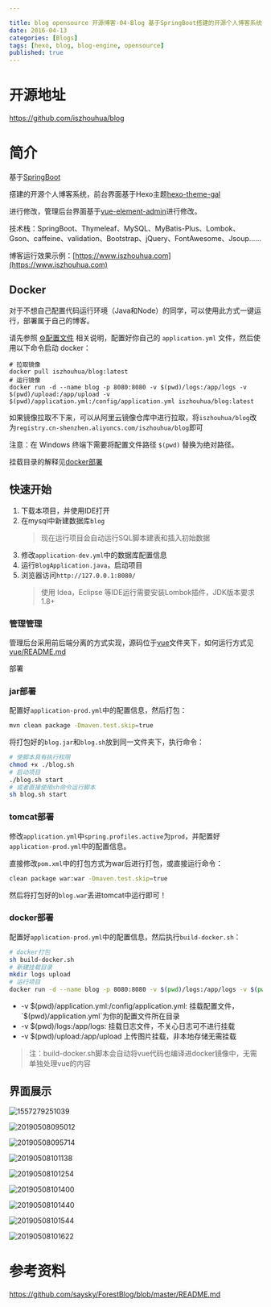 ```yaml
---

title: blog opensource 开源博客-04-Blog 基于SpringBoot搭建的开源个人博客系统，模板引擎使用thymeleaf。项目后台部分采用前后端分离模式开发。前台使用 vue 和 element完成。 
date: 2016-04-13
categories: [Blogs]
tags: [hexo, blog, blog-engine, opensource]
published: true
---
```


# 开源地址

https://github.com/iszhouhua/blog


# 简介

基于[SpringBoot](https://github.com/spring-projects/spring-boot)

搭建的开源个人博客系统，前台界面基于Hexo主题[hexo-theme-gal](https://github.com/ZEROKISEKI/hexo-theme-gal)

进行修改，管理后台界面基于[vue-element-admin](https://github.com/PanJiaChen/vue-element-admin)进行修改。

技术栈：SpringBoot、Thymeleaf、MySQL、MyBatis-Plus、Lombok、Gson、caffeine、validation、Bootstrap、jQuery、FontAwesome、Jsoup……

博客运行效果示例：[https://www.iszhouhua.com](https://www.iszhouhua.com)

## Docker

对于不想自己配置代码运行环境（Java和Node）的同学，可以使用此方式一键运行，部署属于自己的博客。

请先参照 [⚙️配置文件](src/main/resources/application.yml) 相关说明，配置好你自己的 `application.yml` 文件，然后使用以下命令启动 docker：

```shell
# 拉取镜像
docker pull iszhouhua/blog:latest
# 运行镜像
docker run -d --name blog -p 8080:8080 -v $(pwd)/logs:/app/logs -v $(pwd)/upload:/app/upload -v $(pwd)/application.yml:/config/application.yml iszhouhua/blog:latest
```

如果镜像拉取不下来，可以从阿里云镜像仓库中进行拉取，将`iszhouhua/blog`改为`registry.cn-shenzhen.aliyuncs.com/iszhouhua/blog`即可

注意：在 Windows 终端下需要将配置文件路径 `$(pwd)` 替换为绝对路径。

挂载目录的解释见[docker部署](#docker部署)

## 快速开始

1. 下载本项目，并使用IDE打开
2. 在mysql中新建数据库`blog`
   > 现在运行项目会自动运行SQL脚本建表和插入初始数据
3. 修改`application-dev.yml`中的数据库配置信息
4. 运行`BlogApplication.java`，启动项目
5. 浏览器访问`http://127.0.0.1:8080/`
   > 使用 Idea，Eclipse 等IDE运行需要安装Lombok插件，JDK版本要求1.8+


### 管理管理

管理后台采用前后端分离的方式实现，源码位于[vue](vue)文件夹下，如何运行方式见[vue/README.md](vue/README.md)

部署

### jar部署

配置好`application-prod.yml`中的配置信息，然后打包：

```bash
mvn clean package -Dmaven.test.skip=true
```

将打包好的`blog.jar`和`blog.sh`放到同一文件夹下，执行命令：

```bash
# 使脚本具有执行权限
chmod +x ./blog.sh
# 启动项目
./blog.sh start
# 或者直接使用sh命令运行脚本
sh blog.sh start
```

### tomcat部署

修改`application.yml`中`spring.profiles.active`为`prod`，并配置好`application-prod.yml`中的配置信息。

直接修改`pom.xml`中的打包方式为war后进行打包，或直接运行命令：

```bash
clean package war:war -Dmaven.test.skip=true
```

然后将打包好的`blog.war`丢进tomcat中运行即可！

### docker部署

配置好`application-prod.yml`中的配置信息，然后执行`build-docker.sh`：

```bash
# docker打包
sh build-docker.sh
# 新建挂载目录
mkdir logs upload
# 运行项目
docker run -d --name blog -p 8080:8080 -v $(pwd)/logs:/app/logs -v $(pwd)/upload:/app/upload -v $(pwd)/application.yml:/config/application.yml blog
```

- -v $(pwd)/application.yml:/config/application.yml: 挂载配置文件，`$(pwd)/application.yml`为你的配置文件所在目录
- -v $(pwd)/logs:/app/logs: 挂载日志文件，不关心日志可不进行挂载
- -v $(pwd)/upload:/app/upload 上传图片挂载，非本地存储无需挂载

> 注：build-docker.sh脚本会自动将vue代码也编译进docker镜像中，无需单独处理vue的内容

## 界面展示

![1557279251039](https://github.com/iszhouhua/blog/raw/master/images/20190508093436.png?raw=true)

![20190508095012](https://github.com/iszhouhua/blog/raw/master/images/20190508095012.png?raw=true)

![20190508095714](https://github.com/iszhouhua/blog/raw/master/images/20190508095714.png?raw=true)

![20190508101138](https://github.com/iszhouhua/blog/raw/master/images/20190508101138.png?raw=true)

![20190508101254](https://github.com/iszhouhua/blog/raw/master/images/20190508101254.png?raw=true)

![20190508101400](https://github.com/iszhouhua/blog/raw/master/images/20190508101400.png?raw=true)

![20190508101440](https://github.com/iszhouhua/blog/raw/master/images/20190508101440.png?raw=true)

![20190508101544](https://github.com/iszhouhua/blog/raw/master/images/20190508101544.png?raw=true)

![20190508101622](https://github.com/iszhouhua/blog/raw/master/images/20190508101622.png?raw=true)


# 参考资料

https://github.com/saysky/ForestBlog/blob/master/README.md

